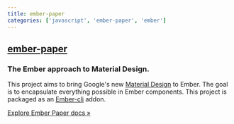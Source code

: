 ```yaml
---
title: ember-paper
categories: ['javascript', 'ember-paper', 'ember']
---
```

## [ember-paper](https://github.com/miguelcobain/ember-paper)

### The Ember approach to Material Design.


This project aims to bring Google's new [Material Design](https://www.google.com/design/spec/material-design/introduction.html) to Ember. The goal is to encapsulate everything possible in Ember components. This project is packaged as an [Ember-cli](http://www.ember-cli.com/) addon.

[Explore Ember Paper docs »](https://miguelcobain.github.io/ember-paper/)
